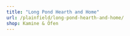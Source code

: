 ```yaml
---
title: "Long Pond Hearth and Home"
url: /plainfield/long-pond-hearth-and-home/
shop: Kamine & Öfen
---
```

